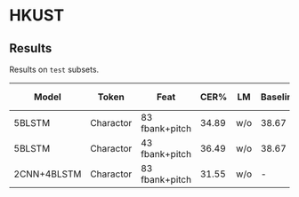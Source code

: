 # HKUST

## Results

Results on `test` subsets.

| Model | Token | Feat | CER% | LM | Baseline | Reference | Config | NGPU | Front End |
| --- | --- | --- | --- |  --- | --- | --- | --- | --- | --- |
| 5BLSTM | Charactor | 83 fbank+pitch | 34.89 | w/o | 38.67 | [Miao et al. (2016)](https://www.cs.cmu.edu/~ymiao/pub/icassp2016_ctc.pdf) | asr-ctc.yml | 2 | kaldi |
| 5BLSTM | Charactor | 43 fbank+pitch | 36.49 | w/o | 38.67 | [Miao et al. (2016)](https://www.cs.cmu.edu/~ymiao/pub/icassp2016_ctc.pdf) | - | 2 | kaldi |
| 2CNN+4BLSTM | Charactor | 83 fbank+pitch | 31.55 | w/o | - | - | CTCAsrModel | 2 | kaldi |
